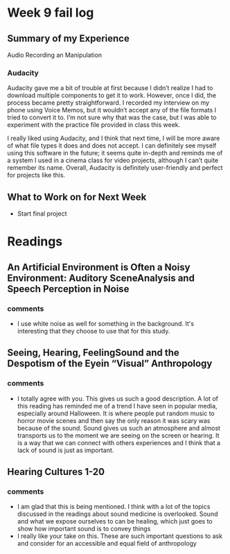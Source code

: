 # Week 9 fail log
## Summary of my Experience
Audio Recording an Manipulation

### Audacity 
Audacity gave me a bit of trouble at first because I didn’t realize I had to download multiple components to get it to work. However, once I did, the process became pretty straightforward. I recorded my interview on my phone using Voice Memos, but it wouldn’t accept any of the file formats I tried to convert it to. I’m not sure why that was the case, but I was able to experiment with the practice file provided in class this week. 

I really liked using Audacity, and I think that next time, I will be more aware of what file types it does and does not accept. I can definitely see myself using this software in the future; it seems quite in-depth and reminds me of a system I used in a cinema class for video projects, although I can’t quite remember its name. Overall, Audacity is definitely user-friendly and perfect for projects like this.
## What to Work on for Next Week
- Start final project

# Readings

## An Artificial Environment is Often a Noisy Environment: Auditory SceneAnalysis and Speech Perception in Noise
### comments
- I use white noise as well for something in the background. It's interesting that they choose to use that for this study.

## Seeing, Hearing, FeelingSound and the Despotism of the Eyein “Visual” Anthropology
### comments
- I totally agree with you. This gives us such a good description. A lot of this reading has reminded me of a trend I have seen in popular media, especially around Halloween. It is where people put random music to horror movie scenes and then say the only reason it was scary was because of the sound. Sound gives us such an atmosphere and almost transports us to the moment we are seeing on the screen or hearing. It is a way that we can connect with others experiences and I think that a lack of sound is just as important.

## Hearing Cultures 1-20
### comments
- I am glad that this is being mentioned. I think with a lot of the topics discussed in the readings about sound medicine is overlooked. Sound and what we expose ourselves to can be healing, which just goes to show how important sound is to convey things
-  I really like your take on this. These are such important questions to ask and consider for an accessible and equal field of anthropology



